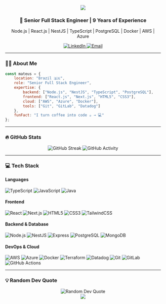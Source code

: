<div align="center">
  <img src="https://capsule-render.vercel.app/api?type=waving&color=gradient&customColorList=12,20,24&height=200&section=header&text=Mateus%20Ribeiro&fontSize=80&fontAlignY=35&animation=twinkling&fontColor=fff" />
</div>

<h3 align="center">🚀 Senior Full Stack Engineer | 9 Years of Experience</h3>
<p align="center">Node.js | React.js | NestJS | TypeScript | PostgreSQL | Docker | AWS | Azure</p>

<p align="center">
  <a href="https://www.linkedin.com/in/seu-perfil" target="_blank">
    <img src="https://img.shields.io/badge/-LinkedIn-0077B5?style=for-the-badge&logo=linkedin&logoColor=white" alt="LinkedIn"/>
  </a>
  <a href="mailto:ribeiro.mate21@gmail.com">
    <img src="https://img.shields.io/badge/-Email-D14836?style=for-the-badge&logo=gmail&logoColor=white" alt="Email"/>
  </a>
</p>

---

### 👨‍💻 About Me

```javascript
const mateus = {
    location: "Brazil 🇧🇷",
    role: "Senior Full Stack Engineer",
    expertise: {
        backend: ["Node.js", "NestJS", "TypeScript", "PostgreSQL"],
        frontend: ["React.js", "Next.js", "HTML5", "CSS3"],
        cloud: ["AWS", "Azure", "Docker"],
        tools: ["Git", "GitLab", "Datadog"]
    },
    funFact: "I turn coffee into code ☕ → 💻"
};
```

---

### 🔥 GitHub Stats

<div align="center">
  <img src="https://streak-stats.demolab.com?user=MateusRb&theme=tokyonight&hide_border=true" alt="GitHub Streak" />
  <img src="https://github-profile-summary-cards.vercel.app/api/cards/profile-details?username=MateusRb&theme=tokyonight" alt="GitHub Activity" />
</div>

---

### 💻 Tech Stack

#### **Languages**
<div align="left">
  <img alt="TypeScript" src="https://img.shields.io/badge/TypeScript-007ACC?style=for-the-badge&logo=typescript&logoColor=white">
  <img alt="JavaScript" src="https://img.shields.io/badge/JavaScript-F7DF1E?style=for-the-badge&logo=javascript&logoColor=black">
  <img alt="Java" src="https://img.shields.io/badge/Java-ED8B00?style=for-the-badge&logo=openjdk&logoColor=white">
</div>

#### **Frontend**
<div align="left">
  <img alt="React" src="https://img.shields.io/badge/React-20232A?style=for-the-badge&logo=react&logoColor=61DAFB">
  <img alt="Next.js" src="https://img.shields.io/badge/Next.js-000000?style=for-the-badge&logo=nextdotjs&logoColor=white">
  <img alt="HTML5" src="https://img.shields.io/badge/HTML5-E34F26?style=for-the-badge&logo=html5&logoColor=white">
  <img alt="CSS3" src="https://img.shields.io/badge/CSS3-1572B6?style=for-the-badge&logo=css3&logoColor=white">
  <img alt="TailwindCSS" src="https://img.shields.io/badge/Tailwind_CSS-38B2AC?style=for-the-badge&logo=tailwind-css&logoColor=white">
</div>

#### **Backend & Database**
<div align="left">
  <img alt="Node.js" src="https://img.shields.io/badge/Node.js-43853D?style=for-the-badge&logo=node.js&logoColor=white">
  <img alt="NestJS" src="https://img.shields.io/badge/NestJS-E0234E?style=for-the-badge&logo=nestjs&logoColor=white">
  <img alt="Express" src="https://img.shields.io/badge/Express.js-404D59?style=for-the-badge&logo=express&logoColor=white">
  <img alt="PostgreSQL" src="https://img.shields.io/badge/PostgreSQL-316192?style=for-the-badge&logo=postgresql&logoColor=white">
  <img alt="MongoDB" src="https://img.shields.io/badge/MongoDB-4EA94B?style=for-the-badge&logo=mongodb&logoColor=white">
</div>

#### **DevOps & Cloud**
<div align="left">
  <img alt="AWS" src="https://img.shields.io/badge/Amazon_AWS-232F3E?style=for-the-badge&logo=amazon-aws&logoColor=white">
  <img alt="Azure" src="https://img.shields.io/badge/Microsoft_Azure-0089D6?style=for-the-badge&logo=microsoft-azure&logoColor=white">
  <img alt="Docker" src="https://img.shields.io/badge/Docker-2496ED?style=for-the-badge&logo=docker&logoColor=white">
  <img alt="Terraform" src="https://img.shields.io/badge/Terraform-7B42BC?style=for-the-badge&logo=terraform&logoColor=white">
  <img alt="Datadog" src="https://img.shields.io/badge/Datadog-632CA6?style=for-the-badge&logo=datadog&logoColor=white">
  <img alt="Git" src="https://img.shields.io/badge/Git-F05032?style=for-the-badge&logo=git&logoColor=white">
  <img alt="GitLab" src="https://img.shields.io/badge/GitLab-FC6D26?style=for-the-badge&logo=gitlab&logoColor=white">
  <img alt="GitHub Actions" src="https://img.shields.io/badge/GitHub_Actions-2088FF?style=for-the-badge&logo=github-actions&logoColor=white">
</div>

---

### 💡 Random Dev Quote

<div align="center">
  <img src="https://quotes-github-readme.vercel.app/api?type=horizontal&theme=tokyonight" alt="Random Dev Quote" />
</div>

<div align="center">
  <img src="https://capsule-render.vercel.app/api?type=waving&color=gradient&customColorList=12,20,24&height=100&section=footer" />
</div>
